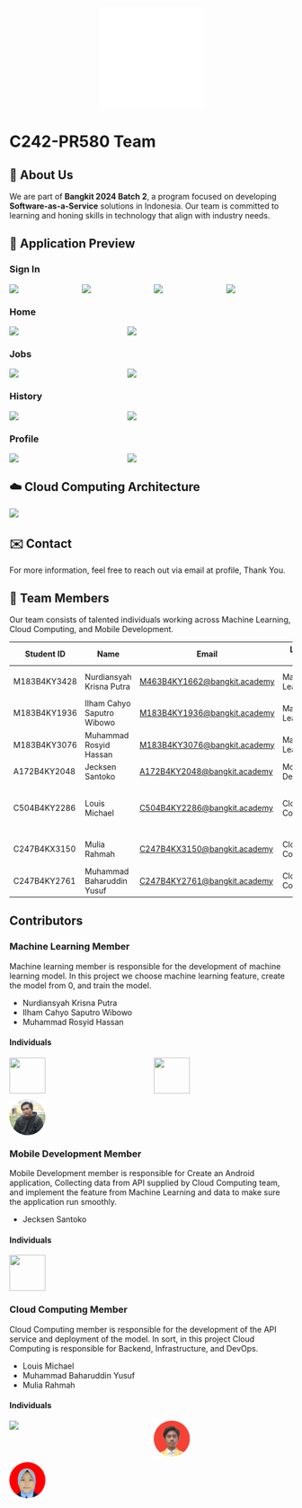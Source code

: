 <p align="center">
  <img src="image/serabutinn.png" alt="SerabutInn logo" height="180" />
</p>

# C242-PR580 Team

## 📌 About Us
We are part of **Bangkit 2024 Batch 2**, a program focused on developing **Software-as-a-Service** solutions in Indonesia. Our team is committed to learning and honing skills in technology that align with industry needs.

## 🚀 Application Preview
### Sign In
<div style="display: flex; gap: 10px;">
  <img src="https://storage.googleapis.com/serabutinn-bucket/apps/SPLASH.jpeg" width="200">
  <img src="https://storage.googleapis.com/serabutinn-bucket/apps/MAIN%20AUTH.jpeg" width="200">
  <img src="https://storage.googleapis.com/serabutinn-bucket/apps/REGISTER%20PAGE.jpeg" width="200">
  <img src="https://storage.googleapis.com/serabutinn-bucket/apps/LOGIN%20PAGE.jpeg" width="200">
</div>

### Home
<div style="display: flex; gap: 10px;">
  <img src="https://storage.googleapis.com/serabutinn-bucket/apps/CUSTOMER%20PAGE.jpeg" width="200">
  <img src="https://storage.googleapis.com/serabutinn-bucket/apps/MITRA%20PAGE.jpeg" width="200">
</div>

### Jobs
<div style="display: flex; gap: 10px;">
  <img src="https://storage.googleapis.com/serabutinn-bucket/apps/ADD%20JOBS.jpeg" width="200">
  <img src="https://storage.googleapis.com/serabutinn-bucket/apps/DETAIL%20PAGE.jpeg" width="200">
</div>

### History
<div style="display: flex; gap: 10px;">
  <img src="https://storage.googleapis.com/serabutinn-bucket/apps/HISTORY.jpeg" width="200">
  <img src="https://storage.googleapis.com/serabutinn-bucket/apps/HISTORY%20MITRA.jpeg" width="200">
</div>

### Profile
<div style="display: flex; gap: 10px;">
  <img src="https://storage.googleapis.com/serabutinn-bucket/apps/PROFILE%20PAGE.jpeg" width="200">
  <img src="https://storage.googleapis.com/serabutinn-bucket/apps/PROFILE%20MITRA.jpeg" width="200">
</div>

## ☁️ Cloud Computing Architecture
<img src="https://storage.googleapis.com/serabutinn-bucket/apps/ERD%20(1).png">

## ✉️ Contact
For more information, feel free to reach out via email at profile, Thank You.

## 👥 Team Members

Our team consists of talented individuals working across Machine Learning, Cloud Computing, and Mobile Development.

| Student ID   | Name                                      | Email                               | Learning Path      | University                        |
|--------------|-------------------------------------------|-------------------------------------|--------------------|-----------------------------------|
| M183B4KY3428 | Nurdiansyah Krisna Putra                  | M463B4KY1662@bangkit.academy        | Machine Learning   | Universitas Amikom Yogyakarta           |
| M183B4KY1936 | Ilham Cahyo Saputro Wibowo                | M183B4KY1936@bangkit.academy        | Machine Learning   | Universitas Amikom Yogyakarta           |
| M183B4KY3076 | Muhammad Rosyid Hassan                    | M183B4KY3076@bangkit.academy        | Machine Learning   | Universitas Amikom Yogyakarta           |
| A172B4KY2048 | Jecksen Santoko                           | A172B4KY2048@bangkit.academy        | Mobile Development | Universitas Mikroskil                   |
| C504B4KY2286 | Louis Michael                             | C504B4KY2286@bangkit.academy        | Cloud Computing    | Institut Sains dan Bisnis Atma Luhur    |
| C247B4KX3150 | Mulia Rahmah                              | C247B4KX3150@bangkit.academy        | Cloud Computing    | Universitas Lambung Mangkurat           |
| C247B4KY2761 | Muhammad Baharuddin Yusuf                 | C247B4KY2761@bangkit.academy        | Cloud Computing    | Universitas Lambung Mangkurat           |

## Contributors

### Machine Learning Member
Machine learning member is responsible for the development of machine learning model. In this project we choose machine learning feature, create the model from 0, and train the model.

- Nurdiansyah Krisna Putra
- Ilham Cahyo Saputro Wibowo
- Muhammad Rosyid Hassan
#### Individuals
<div style="display: grid; grid-template-columns: auto auto; gap: 10px;">
  <img src="image/krisna.png" width="64" height="64" />
  <img src="image/ilham.png" width="64" height="64" />
  <img src="image/hasan.png" width="64" height="64" />
</div>

### Mobile Development Member
Mobile Development member is responsible for Create an Android application, Collecting data from API supplied by Cloud Computing team, and implement the feature from Machine Learning and data to make sure the application run smoothly.

- Jecksen Santoko
#### Individuals
<div style="display: grid; grid-template-columns: auto auto; gap: 10px;">
  <img src="image/jeckson.png" width="64" height="64" />
</div>

### Cloud Computing Member
Cloud Computing member is responsible for the development of the API service and deployment of the model. In sort, in this project Cloud Computing is responsible for Backend, Infrastructure, and DevOps.

- Louis Michael
- Muhammad Baharuddin Yusuf
- Mulia Rahmah
#### Individuals
<div style="display: grid; grid-template-columns: auto auto; gap: 10px;">
  <img src="https://contrib.rocks/image?repo=c242pr580/Cloud-Computing" />
  <img src="image/yusuf.png" width="64" height="64" />
  <img src="image/mulia.png" width="64" height="64" />
</div>